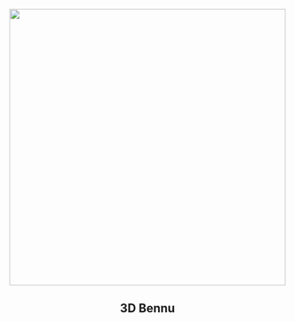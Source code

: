 
<p align="center"><img src="https://apod.nasa.gov/apod/image/2303/ana03BennuVantuyne1024c.jpg" width="500" height="500"></p>
<h2 align="center"> 3D Bennu </h2>
